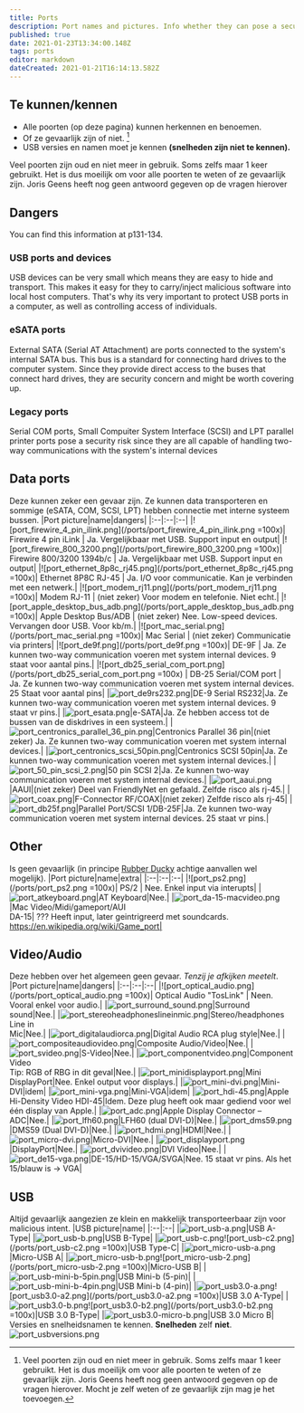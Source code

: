 ```yaml
---
title: Ports
description: Port names and pictures. Info whether they can pose a security risk or not.
published: true
date: 2021-01-23T13:34:00.148Z
tags: ports
editor: markdown
dateCreated: 2021-01-21T16:14:13.582Z
---
```


## Te kunnen/kennen
- Alle poorten (op deze pagina) kunnen herkennen en benoemen.
- Of ze gevaarlijk zijn of niet. [^1]
- USB versies en namen moet je kennen **(snelheden zijn niet te kennen).**

Veel poorten zijn oud en niet meer in gebruik. Soms zelfs maar 1 keer gebruikt. Het is dus moeilijk om voor alle poorten te weten of ze gevaarlijk zijn. Joris Geens heeft nog geen antwoord gegeven op de vragen hierover

## Dangers
You can find this information at p131-134.

### USB ports and devices
USB devices can be very small which means they are easy to hide and transport. This makes it easy for they to carry/inject malicious software into local host computers.
That's why its very important to protect USB ports in a computer, as well as controlling access of individuals.

### eSATA ports
External SATA (Serial AT Attachment) are ports connected to the system's internal SATA bus. This bus is a standard for connecting hard drives to the computer system. Since they provide direct access to the buses that connect hard drives, they are security concern and might be worth covering up.

### Legacy ports
Serial COM ports, Small Compuiter System Interface (SCSI) and LPT parallel printer ports pose a security risk since they are all capable of handling two-way communications with the system's internal devices

## Data ports
Deze kunnen zeker een gevaar zijn. Ze kunnen data transporteren en sommige (eSATA, COM, SCSI, LPT) hebben connectie met interne systeem bussen.
|Port picture|name|dangers|
|:--|:--|:--|
|![port_firewire_4_pin_ilink.png](/ports/port_firewire_4_pin_ilink.png =100x)| Firewire 4 pin iLink | Ja. Vergelijkbaar met USB. Support input en output|
|![port_firewire_800_3200.png](/ports/port_firewire_800_3200.png =100x)| Firewire 800/3200 1394b/c | Ja. Vergelijkbaar met USB. Support input en output|
|![port_ethernet_8p8c_rj45.png](/ports/port_ethernet_8p8c_rj45.png =100x)| Ethernet 8P8C RJ-45 | Ja. I/O voor communicatie. Kan je verbinden met een netwerk.|
|![port_modem_rj11.png](/ports/port_modem_rj11.png =100x)| Modem RJ-11 | (niet zeker) Voor modem en telefonie. Niet echt.|
|![port_apple_desktop_bus_adb.png](/ports/port_apple_desktop_bus_adb.png =100x)| Apple Desktop Bus/ADB | (niet zeker) Nee. Low-speed devices. Vervangen door USB. Voor kb/m.|
|![port_mac_serial.png](/ports/port_mac_serial.png =100x)| Mac Serial | (niet zeker) Communicatie via printers|
|![port_de9f.png](/ports/port_de9f.png =100x)| DE-9F | Ja. Ze kunnen two-way communication voeren met system internal devices. 9 staat voor aantal pins.|
|![port_db25_serial_com_port.png](/ports/port_db25_serial_com_port.png =100x) | DB-25 Serial/COM port | Ja. Ze kunnen two-way communication voeren met system internal devices. 25 Staat voor aantal pins|
|![port_de9rs232.png](/ports/port_de9rs232.png)|DE-9 Serial RS232|Ja. Ze kunnen two-way communication voeren met system internal devices. 9 staat vr pins.|
|![port_esata.png](/ports/port_esata.png)|e-SATA|Ja. Ze hebben access tot de bussen van de diskdrives in een systeem.|
|![port_centronics_parallel_36_pin.png](/ports/port_centronics_parallel_36_pin.png)|Centronics Parallel 36 pin|(niet zeker) Ja. Ze kunnen two-way communication voeren met system internal devices.|
|![port_centronics_scsi_50pin.png](/ports/port_centronics_scsi_50pin.png)|Centronics SCSI 50pin|Ja. Ze kunnen two-way communication voeren met system internal devices.|
|![port_50_pin_scsi_2.png](/ports/port_50_pin_scsi_2.png)|50 pin SCSI 2|Ja. Ze kunnen two-way communication voeren met system internal devices.|
|![port_aaui.png](/ports/port_aaui.png)|AAUI|(niet zeker) Deel van FriendlyNet en gefaald. Zelfde risco als rj-45.|
|![port_coax.png](/ports/port_coax.png)|F-Connector RF/COAX|(niet zeker) Zelfde risco als rj-45|
|![port_db25f.png](/ports/port_db25f.png)|Parallel Port/SCSI 1/DB-25F|Ja. Ze kunnen two-way communication voeren met system internal devices. 25 staat vr pins.|

## Other
Is geen gevaarlijk (in principe [Rubber Ducky](https://www.plurilock.com/answers/rubber-ducky-attack-what-does-rubber-ducky-attack-mean/) achtige aanvallen wel mogelijk).
|Port picture|name|extra|
|:--|:--|:--|
|![port_ps2.png](/ports/port_ps2.png =100x)| PS/2 | Nee. Enkel input via interupts|
|![port_atkeyboard.png](/ports/port_atkeyboard.png)|AT Keyboard|Nee.|
|![port_da-15-macvideo.png](/ports/port_da-15-macvideo.png)|Mac Video/Midi/gameport/AUI<br>DA-15| ??? Heeft input, later geintrigreerd met soundcards. https://en.wikipedia.org/wiki/Game_port|

## Video/Audio
Deze hebben over het algemeen geen gevaar. *Tenzij je afkijken meetelt*.
|Port picture|name|dangers|
|:--|:--|:--|
|![port_optical_audio.png](/ports/port_optical_audio.png =100x)| Optical Audio "TosLink" | Neen. Vooral enkel voor audio.|
|![port_surround_sound.png](/ports/port_surround_sound.png)|Surround sound|Nee.|
|![port_stereoheadphoneslineinmic.png](/ports/port_stereoheadphoneslineinmic.png)|Stereo/headphones<br>Line in<br>Mic|Nee.|
|![port_digitalaudiorca.png](/ports/port_digitalaudiorca.png)|Digital Audio RCA plug style|Nee.|
|![port_compositeaudiovideo.png](/ports/port_compositeaudiovideo.png)|Composite Audio/Video|Nee.|
|![port_svideo.png](/ports/port_svideo.png)|S-Video|Nee.|
|![port_componentvideo.png](/ports/port_componentvideo.png)|Component Video<br>Tip: RGB of RBG in dit geval|Nee.|
|![port_minidisplayport.png](/ports/port_minidisplayport.png)|Mini DisplayPort|Nee. Enkel output voor displays.|
|![port_mini-dvi.png](/ports/port_mini-dvi.png)|Mini-DVI|idem|
|![port_mini-vga.png](/ports/port_mini-vga.png)|Mini-VGA|idem|
|![port_hdi-45.png](/ports/port_hdi-45.png)|Apple Hi-Density Video HDI-45|Idem. Deze plug heeft ook maar gediend voor wel één display van Apple.|
|![port_adc.png](/ports/port_adc.png)|Apple Display Connector – ADC|Nee.|
|![port_lfh60.png](/ports/port_lfh60.png)|LFH60 (dual DVI-D)|Nee.|
|![port_dms59.png](/ports/port_dms59.png)|DMS59 (Dual DVI-D)|Nee.|
|![port_hdmi.png](/ports/port_hdmi.png)|HDMI|Nee.|
|![port_micro-dvi.png](/ports/port_micro-dvi.png)|Micro-DVI|Nee.|
|![port_displayport.png](/ports/port_displayport.png)|DisplayPort|Nee.|
|![port_dvivideo.png](/ports/port_dvivideo.png)|DVI Video|Nee.|
|![port_de15-vga.png](/ports/port_de15-vga.png)|DE-15/HD-15/VGA/SVGA|Nee. 15 staat vr pins. Als het 15/blauw is -> VGA|

## USB
Altijd gevaarlijk aangezien ze klein en makkelijk transporteerbaar zijn voor malicious intent.
|USB picture|name|
|:--|:--|
|![port_usb-a.png](/ports/port_usb-a.png)|USB A-Type|
|![port_usb-b.png](/ports/port_usb-b.png)|USB B-Type|
|![port_usb-c.png](/ports/port_usb-c.png)![port_usb-c2.png](/ports/port_usb-c2.png =100x)|USB Type-C|
|![port_micro-usb-a.png](/ports/port_micro-usb-a.png)|Micro-USB A|
|![port_micro-usb-b.png](/ports/port_micro-usb-b.png)![port_micro-usb-2.png](/ports/port_micro-usb-2.png =100x)|Micro-USB B|
|![port_usb-mini-b-5pin.png](/ports/port_usb-mini-b-5pin.png)|USB Mini-b (5-pin)|
|![port_usb-mini-b-4pin.png](/ports/port_usb-mini-b-4pin.png)|USB Mini-b (4-pin)|
|![port_usb3.0-a.png](/ports/port_usb3.0-a.png)![port_usb3.0-a2.png](/ports/port_usb3.0-a2.png =100x)|USB 3.0 A-Type|
|![port_usb3.0-b.png](/ports/port_usb3.0-b.png)![port_usb3.0-b2.png](/ports/port_usb3.0-b2.png =100x)|USB 3.0 B-Type|
|![port_usb3.0-micro-b.png](/ports/port_usb3.0-micro-b.png)|USB 3.0 Micro B|
Versies en snelheidsnamen te kennen. **Snelheden** zelf **niet**.
![port_usbversions.png](/ports/port_usbversions.png)

[^1]: Veel poorten zijn oud en niet meer in gebruik. Soms zelfs maar 1 keer gebruikt. Het is dus moeilijk om voor alle poorten te weten of ze gevaarlijk zijn. Joris Geens heeft nog geen antwoord gegeven op de vragen hierover.
Mocht je zelf weten of ze gevaarlijk zijn mag je het toevoegen.

